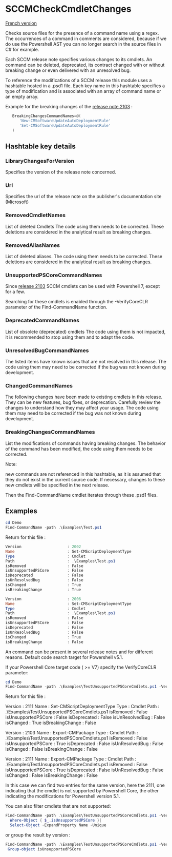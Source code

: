 # SCCMCheckCmdletChanges

[French version](https://github.com/LaurentDardenne/SCCMCheckCmdletChanges/blob/main/README.Fr.md)

Checks source files for the presence of a command name using a regex.
The occurrences of a command in comments are considered, because if we do use the Powershell AST you can no longer search in the source files in C# for example.

Each SCCM release note specifies various changes to its cmdlets.
An command can be deleted, deprecated, its contract changed with or without breaking change or even delivered with an unresolved bug.

To reference the modifications of a SCCM release this module uses a hashtable hosted in a .psd1 file.
Each key name in this hashtable specifies a type of modification and is associated with an array of command name or an empty array.

Example for the breaking changes of the [release note 2103]( https://docs.microsoft.com/en-us/powershell/sccm/2103-release-notes?view=sccm-ps) :
```Powershell
   BreakingChangesCommandNames=@(
      'New-CMSoftwareUpdateAutoDeploymentRule'
      'Set-CMSoftwareUpdateAutoDeploymentRule'
   )
```

## Hashtable key details

### LibraryChangesForVersion

Specifies the version of the release note concerned.

### Url

Specifies the url of the release note on the publisher's documentation site (Microsoft)

### RemovedCmdletNames

List of deleted Cmdlets The code using them needs to be corrected. These deletions are considered in the analytical result as breaking changes.

### RemovedAliasNames

List of deleted aliases. The code using them needs to be corrected. These deletions are considered in the analytical result as breaking changes.

### UnsupportedPSCoreCommandNames

Since [release 2103](https://learn.microsoft.com/en-us/powershell/sccm/2103-release-notes?view=sccm-ps#cmdlets-that-dont-support-powershell-version-7) SCCM cmdlets can be used with Powershell 7, except for a few.

Searching for these cmdlets is enabled through the -VerifyCoreCLR parameter of the Find-CommandName function.

### DeprecatedCommandNames

List of obsolete (deprecated) cmdlets The code using them is not impacted, it is recommended to stop using them and to adapt the code.

### UnresolvedBugCommandNames

The listed items have known issues that are not resolved in this release. The code using them may need to be corrected if the bug was not known during development.

### ChangedCommandNames

The following changes have been made to existing cmdlets in this release. They can be new features, bug fixes, or deprecation. Carefully review the changes to understand how they may affect your usage. The code using them may need to be corrected if the bug was not known during development.

### BreakingChangesCommandNames
List the modifications of commands having breaking changes. The behavior of the command has been modified, the code using them needs to be corrected.

Note:

new commands are not referenced in this hashtable, as it is assumed that they do not exist in the current source code. If necessary, changes to these new cmdlets will be specified in the next release.

Then the Find-CommandName cmdlet iterates through these .psd1 files.

## Examples

```Powershell
cd Demo
Find-CommandName -path .\Examples\Test.ps1
```

Return for this file :

```Powershell
Version                    : 2002
Name                       : Set-CMScriptDeploymentType
Type                       : Cmdlet
Path                       : .\Examples\Test.ps1
isRemoved                  : False
isUnsupportedPSCore        : False
isDeprecated               : False
isUnResolvedBug            : False
isChanged                  : True
isBreakingChange           : True

Version                    : 2006
Name                       : Set-CMScriptDeploymentType
Type                       : Cmdlet
Path                       : .\Examples\Test.ps1
isRemoved                  : False
isUnsupportedPSCore        : False
isDeprecated               : False
isUnResolvedBug            : False
isChanged                  : True
isBreakingChange           : False
```

An command  can be present in several release notes and for different reasons.
Default code search target for Powershell v5.1.


If your Powershell Core target code ( >= V7) specify the VerifyCoreCLR parameter:
```Powershell
cd Demo
Find-CommandName -path .\Examples\TestUnsupportedPSCoreCmdlets.ps1 -VerifyCoreCLR
```

Return for this file :

Version             : 2111
Name                : Set-CMScriptDeploymentType
Type                : Cmdlet
Path                : .\Examples\TestUnsupportedPSCoreCmdlets.ps1
isRemoved           : False
isUnsupportedPSCore : False
isDeprecated        : False
isUnResolvedBug     : False
isChanged           : True
isBreakingChange    : False

Version             : 2103
Name                : Export-CMPackage
Type                : Cmdlet
Path                : .\Examples\TestUnsupportedPSCoreCmdlets.ps1
isRemoved           : False
isUnsupportedPSCore : True
isDeprecated        : False
isUnResolvedBug     : False
isChanged           : False
isBreakingChange    : False

Version             : 2111
Name                : Export-CMPackage
Type                : Cmdlet
Path                : .\Examples\TestUnsupportedPSCoreCmdlets.ps1
isRemoved           : False
isUnsupportedPSCore : True
isDeprecated        : False
isUnResolvedBug     : False
isChanged           : False
isBreakingChange    : False

In this case we can find two entries for the same version, here the 2111, one indicating that the cmdlet is not supported by Powershell Core, the other indicating the modifications for Powershell version 5.1.

You can also filter cmdlets that are not supported:
```powershell
Find-CommandName -path .\Examples\TestUnsupportedPSCoreCmdlets.ps1 -VerifyCoreCLR|
  Where-Object { $_.isUnsupportedPSCore }|
  Select-Object -ExpandProperty Name -Unique
```
or group the result by version :
```powershell
Find-CommandName -path .\Examples\TestUnsupportedPSCoreCmdlets.ps1 -VerifyCoreCLR|
 Group-object isUnsupportedPSCore
```